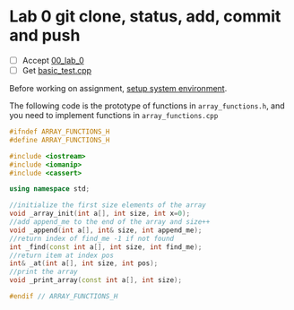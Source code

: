 # Lab 0 git clone, status, add, commit and push 

- [ ] Accept [00_lab_0](https://classroom.github.com/a/kk1kb4Ne)
- [ ] Get [basic_test.cpp](basic_test.cpp)

Before working on assignment, [setup system environment](https://github.com/stephengineer-CS003A-classroom/CS3A_Setup).


The following code is the prototype of functions in `array_functions.h`, and you need to implement functions in `array_functions.cpp`


```c++
#ifndef ARRAY_FUNCTIONS_H
#define ARRAY_FUNCTIONS_H

#include <iostream>
#include <iomanip>
#include <cassert>

using namespace std;

//initialize the first size elements of the array
void _array_init(int a[], int size, int x=0);
//add append_me to the end of the array and size++
void _append(int a[], int& size, int append_me);
//return index of find_me -1 if not found
int _find(const int a[], int size, int find_me);
//return item at index pos
int& _at(int a[], int size, int pos);
//print the array
void _print_array(const int a[], int size);

#endif // ARRAY_FUNCTIONS_H
```